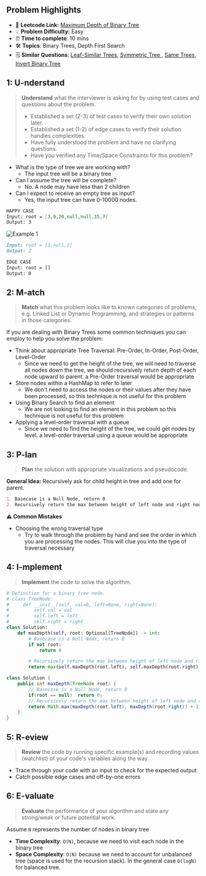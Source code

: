 ## Problem Highlights

* 🔗 **Leetcode Link:** [Maximum Depth of Binary Tree](https://leetcode.com/problems/maximum-depth-of-binary-tree/)
* 💡 **Problem Difficulty:** Easy
* ⏰ **Time to complete**: 10 mins
* 🛠️ **Topics**: Binary Trees, Depth First Search
* 🗒️ **Similar Questions**: [Leaf-Similar Trees](https://leetcode.com/problems/leaf-similar-trees/), [Symmetric Tree
](https://leetcode.com/problems/symmetric-tree/), [Same Trees](https://leetcode.com/problems/minimum-depth-of-binary-tree/), [Invert Binary Tree](https://leetcode.com/problems/invert-binary-tree/)

## 1: U-nderstand
 
> **Understand** what the interviewer is asking for by using test cases and questions about the problem.
> 
> - Established a set (2-3) of test cases to verify their own solution later.
> - Established a set (1-2) of edge cases to verify their solution handles complexities.
> - Have fully understood the problem and have no clarifying questions.
> - Have you verified any Time/Space Constraints for this problem?

- What is the type of tree we are working with?
  - The input tree will be a binary tree
- Can I assume the tree will be complete?
  - No. A node may have less than 2 children
- Can I expect to receive an empty tree as input?
  - Yes, the input tree can have 0-10000 nodes.
   
```markdown
HAPPY CASE
Input: root = [3,9,20,null,null,15,7]
Output: 3
```

![Example 1](https://assets.leetcode.com/uploads/2020/11/26/tmp-tree.jpg)

```markdown
Input: root = [1,null,2]
Output: 2

EDGE CASE
Input: root = []
Output: 0
```   
    
## 2: M-atch

> **Match** what this problem looks like to known categories of problems, e.g. Linked List or Dynamic Programming, and strategies or patterns in those categories.

If you are dealing with Binary Trees some common techniques you can employ to help you solve the problem:

- Think about appropriate Tree Traversal: Pre-Order, In-Order, Post-Order, Level-Order
    - Since we need to get the height of the tree, we will need to traverse all nodes down the tree, we should recursively return depth of each node upward to parent. a Pre-Order traversal would be appropriate
- Store nodes within a HashMap to refer to later
    - We don't need to access the nodes or their values after they have been processed, so this technique is not useful for this problem
- Using Binary Search to find an element
    - We are not looking to find an element in this problem so this technique is not useful for this problem
- Applying a level-order traversal with a queue
    - Since we need to find the height of the tree, we could get nodes by level. a level-order traversal using a queue would be appropriate
## 3: P-lan

> **Plan** the solution with appropriate visualizations and pseudocode.

**General Idea:** Recursively ask for child height in tree and add one for parent.

```markdown
1. Basecase is a Null Node, return 0
2. Recursively return the max between height of left node and right node and add one for current node.
```

**⚠️ Common Mistakes**
- Choosing the wrong traversal type
    - Try to walk through the problem by hand and see the order in which you are processing the nodes. This will clue you into the type of traversal necessary

## 4: I-mplement

> **Implement** the code to solve the algorithm.

```python
# Definition for a binary tree node.
# class TreeNode:
#     def __init__(self, val=0, left=None, right=None):
#         self.val = val
#         self.left = left
#         self.right = right
class Solution:
    def maxDepth(self, root: Optional[TreeNode]) -> int:
        # Basecase is a Null Node, return 0
        if not root:
            return 0

        # Recursively return the max between height of left node and right node and add one for current node.
        return max(self.maxDepth(root.left), self.maxDepth(root.right)) + 1
```
```java
class Solution {
    public int maxDepth(TreeNode root) {
        // Basecase is a Null Node, return 0
        if(root == null)  return 0;
        // Recursively return the max between height of left node and right node and add one for current node.
        return Math.max(maxDepth(root.left), maxDepth(root.right)) + 1;    
    }
}
```
    
## 5: R-eview

> **Review** the code by running specific example(s) and recording values (watchlist) of your code's variables along the way.

- Trace through your code with an input to check for the expected output
- Catch possible edge cases and off-by-one errors

## 6: E-valuate

> **Evaluate** the performance of your algorithm and state any strong/weak or future potential work.

Assume `N` represents the number of nodes in binary tree 
    
* **Time Complexity**: `O(N)`, because we need to visit each node in the binary tree
* **Space Complexity**: `O(N)` because we need to account for unbalanced tree (space is used for the recursion stack). In the general case `O(logN)` for balanced tree.
